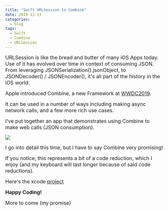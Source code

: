 ```yaml
---
title: "Swift URLSession to Combine"
date: 2019-11-13
categories:
  - blog
tags:
  - Swift
  - Combine
  - URLSession
---
```


<span style="font-size:12pt">URLSession is like the bread and butter of many iOS Apps today.  Use of it has evolved over time in context of consuming JSON.  From leveraging JSONSerialization().jsonObject, to JSONDecoder() / JSONEncoder(), it's all part of the history in the iOS world.</span>

<span style="font-size:12pt">Apple introduced Combine, a new Framework at [WWDC2019](https://developer.apple.com/videos/play/wwdc2019/722/).</span>   

<span style="font-size:12pt">It can be used in a number of ways including making async network calls, and a few more rich use cases.</span>

<span style="font-size:12pt">I've put together an app
that demonstrates using Combine to make web calls (JSON consumption).</span>

![](https://cjazz.github.io/assets/images/Swift-URLSession-Combine.png)

<span style="font-size:12pt">I go into detail this time, but I have to say Combine very promising!</span>


<span style="font-size:12pt">If you notice, this represents a bit of a code reduction, which I enjoy (and my keyboard will last longer because of said code reductions).</span>

<span style="font-size:12pt">Here's the xcode [project](https://github.com/cjazz/Swift-URLSession-Combine)


<span style="font-size:12pt">**Happy Coding!**</span>

<span style="font-size:12pt">More to come (my promise)</span>
